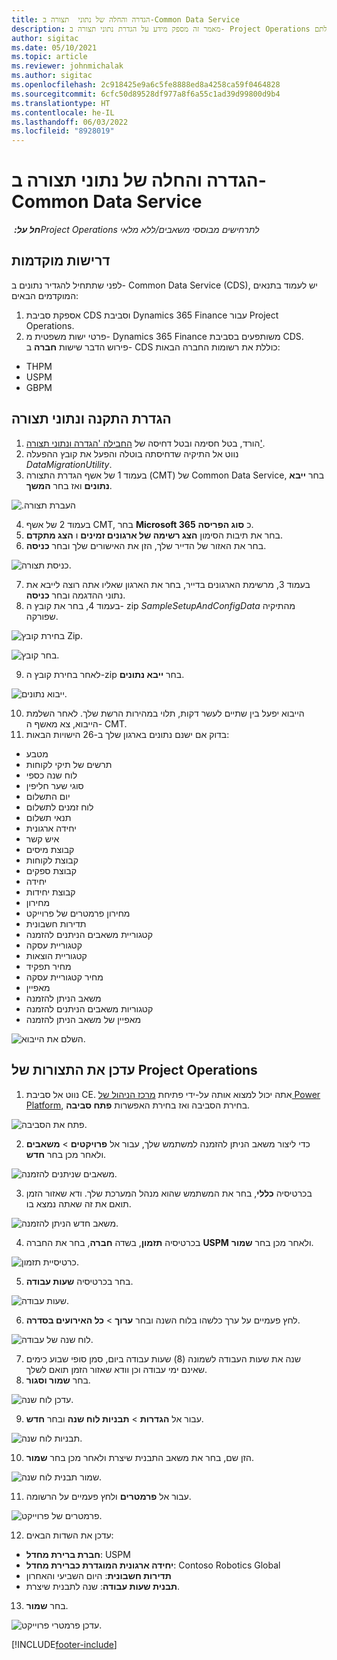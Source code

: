 ```yaml
---
title: הגדרה והחלה של נתוני  תצורה ב-Common Data Service
description: מאמר זה מספק מידע על הגדרת נתוני תצורה ב- Project Operations והחלתם.
author: sigitac
ms.date: 05/10/2021
ms.topic: article
ms.reviewer: johnmichalak
ms.author: sigitac
ms.openlocfilehash: 2c918425e9a6c5fe8888ed8a4258ca59f0464828
ms.sourcegitcommit: 6cfc50d89528df977a8f6a55c1ad39d99800d9b4
ms.translationtype: HT
ms.contentlocale: he-IL
ms.lasthandoff: 06/03/2022
ms.locfileid: "8928019"
---
```

# <a name="set-up-and-apply-configuration-data-in-the-common-data-service"></a>הגדרה והחלה של נתוני  תצורה ב-Common Data Service 

_**חל על:** ‏Project Operations לתרחישים מבוססי משאבים/ללא מלאי_



## <a name="prerequisites"></a>דרישות מוקדמות

לפני שתתחיל להגדיר נתונים ב- Common Data Service (CDS), יש לעמוד בתנאים המוקדמים הבאים:

1.  אספקת סביבת CDS וסביבת Dynamics 365 Finance עבור Project Operations.
2.  פרטי ישות משפטית מ- Dynamics 365 Finance משותפעים בסביבת CDS. פירוש הדבר שישות **חברה** ב- CDS כוללת את רשומות החברה הבאות:
  - THPM
  - USPM
  - GBPM

## <a name="install-setup-and-configuration-data"></a>הגדרת התקנה ונתוני תצורה

1. הורד, בטל חסימה ובטל דחיסה של [החבילה 'הגדרה ונתוני תצורה'](https://download.microsoft.com/download/e/2/d/e2da6c98-d5dd-450c-aabe-fd6bf2ba374b/ProjOpsSampleSetupData-%20Integrated%20Latest.zip).
2. נווט אל התיקיה שדחיסתה בוטלה והפעל את קובץ ההפעלה *DataMigrationUtility*.
3. בעמוד 1 של אשף הגדרת התצורה (CMT‏) של Common Data Service, בחר **ייבא נתונים** ואז בחר **המשך**.

![‏‫העברת תצורה.](./media/1ConfigurationMigration.png)

4. בעמוד 2 של אשף CMT, בחר **Microsoft 365** כ **סוג הפריסה**.
5. בחר את תיבות הסימון **הצג רשימה של ארגונים זמינים** ו **הצג מתקדם**.
6. בחר את האזור של הדייר שלך, הזן את האישורים שלך ובחר **כניסה**.

![כניסת תצורה.](./media/2ConfigurationSignin.png)

7. בעמוד 3, מרשימת הארגונים בדייר, בחר את הארגון שאליו אתה רוצה לייבא את נתוני ההדגמה ובחר **כניסה**.
8. בעמוד 4, בחר את קובץ ה- zip *SampleSetupAndConfigData* מהתיקיה שפורקה.

![בחירת קובץ Zip.](./media/3ZipFile.png)

![בחר קובץ.](./media/4SelectAFile.png)

9. לאחר בחירת קובץ ה-zip בחר **ייבא נתונים**.

![ייבוא נתונים.](./media/5ImportData.png)

10. הייבוא יפעל בין שתיים לעשר דקות, תלוי במהירות הרשת שלך. לאחר השלמת הייבוא, צא מאשף ה- CMT. 
11. בדוק אם ישנם נתונים בארגון שלך ב-26 הישויות הבאות:

  - מטבע
  - תרשים של תיקי לקוחות
  - לוח שנה כספי
  - סוגי שער חליפין
  - יום התשלום
  - לוח זמנים לתשלום
  - תנאי תשלום
  - יחידה ארגונית
  - איש קשר
  - קבוצת מיסים
  - קבוצת לקוחות
  - קבוצת ספקים
  - יחידה
  - קבוצת יחידות
  - מחירון
  - מחירון פרמטרים של פרוייקט
  - תדירות חשבונית
  - קטגוריית משאבים הניתנים להזמנה
  - קטגוריית עסקה
  - קטגוריית הוצאות
  - מחיר תפקיד
  - מחיר קטגוריית עסקה
  - מאפיין
  - משאב הניתן להזמנה
  - קטגוריות משאבים הניתנים להזמנה
  - מאפיין של משאב הניתן להזמנה

![השלם את הייבוא.](./media/6CompleteImport.png)

## <a name="update-project-operations-configurations"></a>עדכן את התצורות של Project Operations

1. נווט אל סביבת CE. אתה יכול למצוא אותה על-ידי פתיחת [מרכז הניהול של Power Platform](https://admin.powerplatform.microsoft.com/environments), בחירת הסביבה ואז בחירת האפשרות **פתח סביבה**. 

![פתח את הסביבה.](./media/7OpenEnvironment.png)

2. כדי ליצור משאב הניתן להזמנה למשתמש שלך, עבור אל **פרויקטים** > **משאבים** ולאחר מכן בחר **חדש**.

![משאבים שניתנים להזמנה.](./media/8BookableResources.png)

3. בכרטיסיה **כללי**, בחר את המשתמש שהוא מנהל המערכת שלך. ודא שאזור הזמן תואם את זה שאתה נמצא בו. 

![משאב חדש הניתן להזמנה.](./media/9NewBookableResource.png)

4. בכרטיסיה **תזמון**, בשדה **חברה**, בחר את החברה **USPM** ולאחר מכן בחר **שמור**. 

![כרטיסיית תזמון.](./media/10SchedulingTab.png)

5. בחר בכרטיסיה **שעות עבודה**.  

![שעות עבודה.](./media/11WorkHours.png)

6. לחץ פעמיים על ערך כלשהו בלוח השנה ובחר **ערוך** > **כל האירועים בסדרה**. 

![לוח שנה של עבודה.](./media/12WorkCalendar.png)

7. שנה את שעות העבודה לשמונה (8) שעות עבודה ביום, סמן סופי שבוע כימים שאינם ימי עבודה וכן וודא שאזור הזמן תואם לשלך. 
8. בחר **שמור וסגור**.

![עדכן לוח שנה.](./media/13UpdateCalendar.png)

9. עבור אל **הגדרות** > **תבניות לוח שנה** ובחר **חדש**.
 
 ![תבניות לוח שנה.](./media/14CalendarTemplates.png)
 
 10. הזן שם, בחר את משאב התבנית שיצרת ולאחר מכן בחר **שמור**. 
 
 ![שמור תבנית לוח שנה.](./media/15SaveCalendarTemplate.png)
 
 11. עבור אל **פרמטרים** ולחץ פעמיים על הרשומה. 
 
 ![פרמטרים של פרוייקט.](./media/16ProjectParameters.png)
 
12. עדכן את השדות הבאים:

 - **חברת ברירת מחדל**: USPM
 - **יחידה ארגונית המוגדרת כברירת מחדל**: Contoso Robotics Global
 - **תדירות חשבונית**: היום השביעי והאחרון
 - **תבנית שעות עבודה**: שנה לתבנית שיצרת.

13. בחר **שמור**. 

![עדכן פרמטרי פרוייקט.](./media/17UpdatedProjectParameters.png)


[!INCLUDE[footer-include](../includes/footer-banner.md)]
